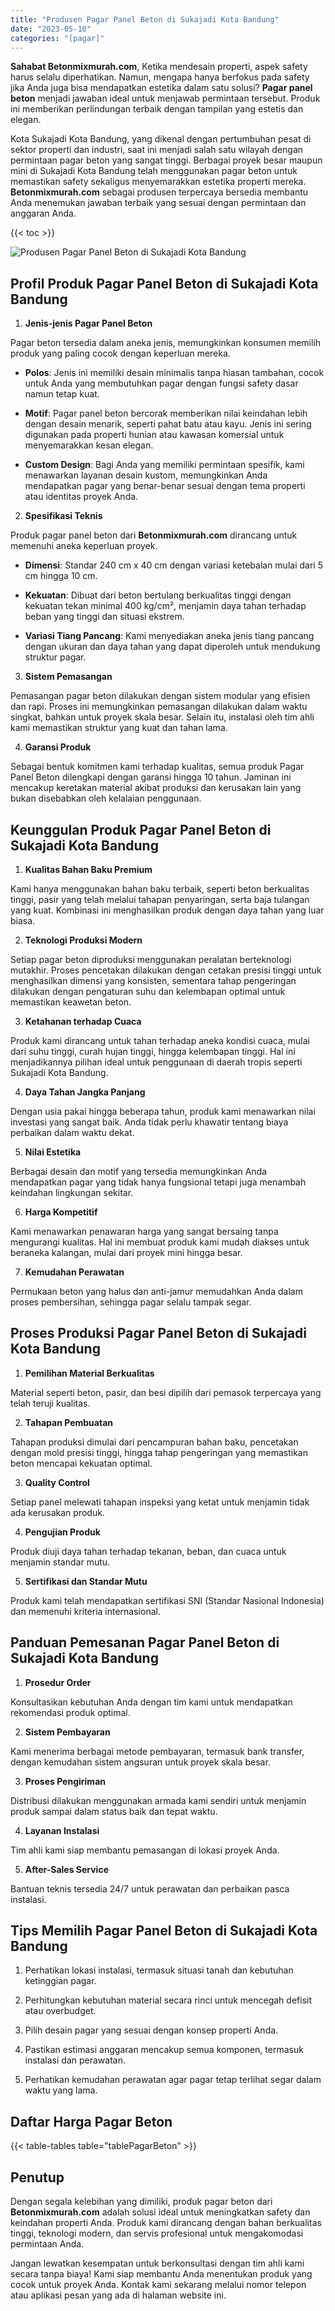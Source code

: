 ```yaml
---
title: "Produsen Pagar Panel Beton di Sukajadi Kota Bandung"
date: "2023-05-10"
categories: "[pagar]"
---
```


**Sahabat Betonmixmurah.com**, Ketika mendesain properti, aspek safety harus selalu diperhatikan. Namun, mengapa hanya berfokus pada safety jika Anda juga bisa mendapatkan estetika dalam satu solusi? **Pagar panel beton** menjadi jawaban ideal untuk menjawab permintaan tersebut. Produk ini memberikan perlindungan terbaik dengan tampilan yang estetis dan elegan.  

Kota Sukajadi Kota Bandung, yang dikenal dengan pertumbuhan pesat di sektor properti dan industri, saat ini menjadi salah satu wilayah dengan permintaan pagar beton yang sangat tinggi. Berbagai proyek besar maupun mini di Sukajadi Kota Bandung telah menggunakan pagar beton untuk memastikan safety sekaligus menyemarakkan estetika properti mereka. **Betonmixmurah.com** sebagai produsen terpercaya bersedia membantu Anda menemukan jawaban terbaik yang sesuai dengan permintaan dan anggaran Anda.

{{< toc >}}

![Produsen Pagar Panel Beton di Sukajadi Kota Bandung](/images/pagar/pagar-beton-22.jpg)

## Profil Produk Pagar Panel Beton di Sukajadi Kota Bandung

1. **Jenis-jenis Pagar Panel Beton**  

Pagar beton tersedia dalam aneka jenis, memungkinkan konsumen memilih produk yang paling cocok dengan keperluan mereka.  

- **Polos**: Jenis ini memiliki desain minimalis tanpa hiasan tambahan, cocok untuk Anda yang membutuhkan pagar dengan fungsi safety dasar namun tetap kuat.  

- **Motif**: Pagar panel beton bercorak memberikan nilai keindahan lebih dengan desain menarik, seperti pahat batu atau kayu. Jenis ini sering digunakan pada properti hunian atau kawasan komersial untuk menyemarakkan kesan elegan.  

- **Custom Design**: Bagi Anda yang memiliki permintaan spesifik, kami menawarkan layanan desain kustom, memungkinkan Anda mendapatkan pagar yang benar-benar sesuai dengan tema properti atau identitas proyek Anda.  

2. **Spesifikasi Teknis**  

Produk pagar panel beton dari **Betonmixmurah.com** dirancang untuk memenuhi aneka keperluan proyek.  

- **Dimensi**: Standar 240 cm x 40 cm dengan variasi ketebalan mulai dari 5 cm hingga 10 cm.  

- **Kekuatan**: Dibuat dari beton bertulang berkualitas tinggi dengan kekuatan tekan minimal 400 kg/cm², menjamin daya tahan terhadap beban yang tinggi dan situasi ekstrem.  

- **Variasi Tiang Pancang**: Kami menyediakan aneka jenis tiang pancang dengan ukuran dan daya tahan yang dapat diperoleh untuk mendukung struktur pagar.  

3. **Sistem Pemasangan**  

Pemasangan pagar beton dilakukan dengan sistem modular yang efisien dan rapi. Proses ini memungkinkan pemasangan dilakukan dalam waktu singkat, bahkan untuk proyek skala besar. Selain itu, instalasi oleh tim ahli kami memastikan struktur yang kuat dan tahan lama.  

4. **Garansi Produk**  

Sebagai bentuk komitmen kami terhadap kualitas, semua produk Pagar Panel Beton dilengkapi dengan garansi hingga 10 tahun. Jaminan ini mencakup keretakan material akibat produksi dan kerusakan lain yang bukan disebabkan oleh kelalaian penggunaan.

## Keunggulan Produk Pagar Panel Beton di Sukajadi Kota Bandung 

1. **Kualitas Bahan Baku Premium**  

Kami hanya menggunakan bahan baku terbaik, seperti beton berkualitas tinggi, pasir yang telah melalui tahapan penyaringan, serta baja tulangan yang kuat. Kombinasi ini menghasilkan produk dengan daya tahan yang luar biasa.  

2. **Teknologi Produksi Modern**  

Setiap pagar beton diproduksi menggunakan peralatan berteknologi mutakhir. Proses pencetakan dilakukan dengan cetakan presisi tinggi untuk menghasilkan dimensi yang konsisten, sementara tahap pengeringan dilakukan dengan pengaturan suhu dan kelembapan optimal untuk memastikan keawetan beton.  

3. **Ketahanan terhadap Cuaca**  

Produk kami dirancang untuk tahan terhadap aneka kondisi cuaca, mulai dari suhu tinggi, curah hujan tinggi, hingga kelembapan tinggi. Hal ini menjadikannya pilihan ideal untuk penggunaan di daerah tropis seperti Sukajadi Kota Bandung.  

4. **Daya Tahan Jangka Panjang**  

Dengan usia pakai hingga beberapa tahun, produk kami menawarkan nilai investasi yang sangat baik. Anda tidak perlu khawatir tentang biaya perbaikan dalam waktu dekat.  

5. **Nilai Estetika**  

Berbagai desain dan motif yang tersedia memungkinkan Anda mendapatkan pagar yang tidak hanya fungsional tetapi juga menambah keindahan lingkungan sekitar.  

6. **Harga Kompetitif**  

Kami menawarkan penawaran harga yang sangat bersaing tanpa mengurangi kualitas. Hal ini membuat produk kami mudah diakses untuk beraneka kalangan, mulai dari proyek mini hingga besar.  

7. **Kemudahan Perawatan**  

Permukaan beton yang halus dan anti-jamur memudahkan Anda dalam proses pembersihan, sehingga pagar selalu tampak segar.

## Proses Produksi Pagar Panel Beton di Sukajadi Kota Bandung

1. **Pemilihan Material Berkualitas**  

Material seperti beton, pasir, dan besi dipilih dari pemasok terpercaya yang telah teruji kualitas.

2. **Tahapan Pembuatan**  

Tahapan produksi dimulai dari pencampuran bahan baku, pencetakan dengan mold presisi tinggi, hingga tahap pengeringan yang memastikan beton mencapai kekuatan optimal.

3. **Quality Control**  

Setiap panel melewati tahapan inspeksi yang ketat untuk menjamin tidak ada kerusakan produk.

4. **Pengujian Produk**  

Produk diuji daya tahan terhadap tekanan, beban, dan cuaca untuk menjamin standar mutu.

5. **Sertifikasi dan Standar Mutu**  

Produk kami telah mendapatkan sertifikasi SNI (Standar Nasional Indonesia) dan memenuhi kriteria internasional.

## Panduan Pemesanan Pagar Panel Beton di Sukajadi Kota Bandung

1. **Prosedur Order**  

Konsultasikan kebutuhan Anda dengan tim kami untuk mendapatkan rekomendasi produk optimal.

2. **Sistem Pembayaran**  

Kami menerima berbagai metode pembayaran, termasuk bank transfer, dengan kemudahan sistem angsuran untuk proyek skala besar.

3. **Proses Pengiriman**  

Distribusi dilakukan menggunakan armada kami sendiri untuk menjamin produk sampai dalam status baik dan tepat waktu.

4. **Layanan Instalasi**  

Tim ahli kami siap membantu pemasangan di lokasi proyek Anda.

5. **After-Sales Service**  

Bantuan teknis tersedia 24/7 untuk perawatan dan perbaikan pasca instalasi.

## Tips Memilih Pagar Panel Beton di Sukajadi Kota Bandung

1. Perhatikan lokasi instalasi, termasuk situasi tanah dan kebutuhan ketinggian pagar.  

2. Perhitungkan kebutuhan material secara rinci untuk mencegah defisit atau overbudget.  

3. Pilih desain pagar yang sesuai dengan konsep properti Anda.  

4. Pastikan estimasi anggaran mencakup semua komponen, termasuk instalasi dan perawatan.  

5. Perhatikan kemudahan perawatan agar pagar tetap terlihat segar dalam waktu yang lama.

## Daftar Harga Pagar Beton

{{< table-tables table="tablePagarBeton" >}}

## Penutup

Dengan segala kelebihan yang dimiliki, produk pagar beton dari **Betonmixmurah.com** adalah solusi ideal untuk meningkatkan safety dan keindahan properti Anda. Produk kami dirancang dengan bahan berkualitas tinggi, teknologi modern, dan servis profesional untuk mengakomodasi permintaan Anda.  

Jangan lewatkan kesempatan untuk berkonsultasi dengan tim ahli kami secara tanpa biaya! Kami siap membantu Anda menentukan produk yang cocok untuk proyek Anda. Kontak kami sekarang melalui nomor telepon atau aplikasi pesan yang ada di halaman website ini.